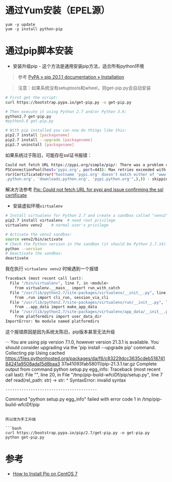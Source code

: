 
# 通过Yum安装（EPEL源）


```
yum -y update
yum -y install python-pip
```

# 通过pip脚本安装

* 安装升级pip - 这个方法是通用安装pip方法，适合所有python环境

> 参考 [PyPA » pip 20.1.1 documentation » Installation](https://pip.pypa.io/en/stable/installing/)

> 注意：如果系统没有setuptools和wheel，则get-pip.py会自动安装

```bash
# First get the script:
curl https://bootstrap.pypa.io/get-pip.py -o get-pip.py

# Then execute it using Python 2.7 and/or Python 3.6:
python2.7 get-pip.py
#python3.6 get-pip.py

# With pip installed you can now do things like this:
pip2.7 install [packagename]
pip2.7 install --upgrade [packagename]
pip2.7 uninstall [packagename]
```

如果系统过于陈旧，可能存在ssl证书报错：

```bash
Could not fetch URL https://pypi.org/simple/pip/: There was a problem confirming the ssl certificate: HTT
PSConnectionPool(host='pypi.org', port=443): Max retries exceeded with url: /simple/pip/ (Caused by SSLEr
ror(CertificateError("hostname 'pypi.org' doesn't match either of 'www.python.org', '*.python.org', 'docs
.python.org', 'downloads.python.org', 'pypi.python.org'",),)) - skipping
```

解决方法参考 [Pip: Could not fetch URL for pypi and issue confirming the ssl certificate](https://stackoverflow.com/questions/42979298/pip-could-not-fetch-url-for-pypi-and-issue-confirming-the-ssl-certificate)

* 安装虚拟环境`virtualenv`

```bash
# Install virtualenv for Python 2.7 and create a sandbox called "venv2"
pip2.7 install virtualenv  # need root privilege
virtualenv venv2    # normal user's privilege

# Activate the venv2 sandbox:
source venv2/bin/activate
# Check the Python version in the sandbox (it should be Python 2.7.14):
python --version
# Deactivate the sandbox:
deactivate
```

我在执行 `virtualenv venv2` 时候遇到一个报错

```bash
Traceback (most recent call last):
  File "/bin/virtualenv", line 7, in <module>
    from virtualenv.__main__ import run_with_catch
  File "/usr/lib/python2.7/site-packages/virtualenv/__init__.py", line 3, in <module>
    from .run import cli_run, session_via_cli
  File "/usr/lib/python2.7/site-packages/virtualenv/run/__init__.py", line 7, in <module>
    from ..app_data import make_app_data
  File "/usr/lib/python2.7/site-packages/virtualenv/app_data/__init__.py", line 9, in <module>
    from platformdirs import user_data_dir
ImportError: No module named platformdirs
```

这个报错原因是因为系统太陈旧，pip版本甚至无法升级

···
You are using pip version 7.1.0, however version 21.3.1 is available.
You should consider upgrading via the 'pip install --upgrade pip' command.
Collecting pip
  Using cached https://files.pythonhosted.org/packages/da/f6/c83229dcc3635cdeb51874184241a9508ada15d8baa3
37a41093fab58011/pip-21.3.1.tar.gz
    Complete output from command python setup.py egg_info:
    Traceback (most recent call last):
      File "<string>", line 20, in <module>
      File "/tmp/pip-build-wfciDf/pip/setup.py", line 7
        def read(rel_path: str) -> str:
                         ^
    SyntaxError: invalid syntax
    
    ----------------------------------------
Command "python setup.py egg_info" failed with error code 1 in /tmp/pip-build-wfciDf/pip
```

所以改为手工升级

```bash
curl https://bootstrap.pypa.io/pip/2.7/get-pip.py -o get-pip.py
python get-pip.py
```


# 参考

* [How to Install Pip on CentOS 7](https://www.liquidweb.com/kb/how-to-install-pip-on-centos-7/)